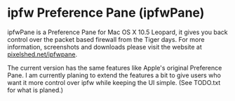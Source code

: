 # ipfw Preference Pane (ipfwPane)

ipfwPane is a Preference Pane for Mac OS X 10.5 Leopard, it gives you back control over the packet based firewall from the Tiger days.  For more information, screenshots and downloads please visit the website at [pixelshed.net/ipfwpane](http://pixelshed.net/ipfwpane/).

The current version has the same features like Apple's original Preference Pane.  I am currently planing to extend the features a bit to give users who want it more control over ipfw while keeping the UI simple.  (See TODO.txt for what is planed.)

